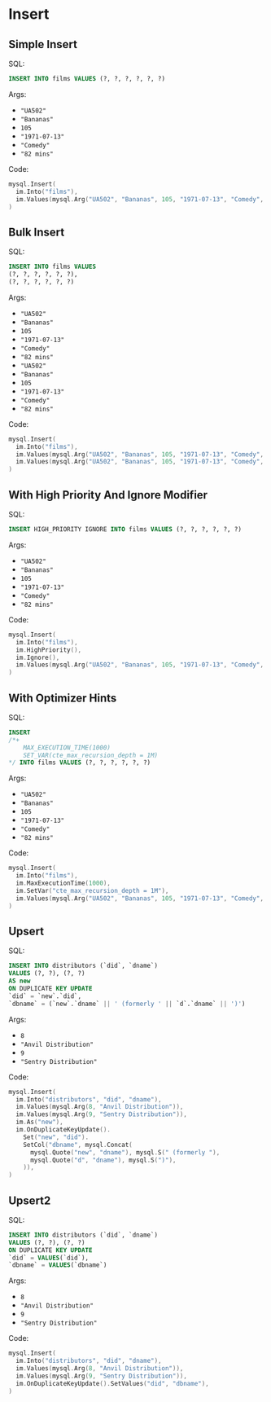 # Insert

## Simple Insert

SQL:

```sql
INSERT INTO films VALUES (?, ?, ?, ?, ?, ?)
```

Args:

* `"UA502"`
* `"Bananas"`
* `105`
* `"1971-07-13"`
* `"Comedy"`
* `"82 mins"`

Code:

```go
mysql.Insert(
  im.Into("films"),
  im.Values(mysql.Arg("UA502", "Bananas", 105, "1971-07-13", "Comedy", "82 mins")),
)
```

## Bulk Insert

SQL:

```sql
INSERT INTO films VALUES
(?, ?, ?, ?, ?, ?),
(?, ?, ?, ?, ?, ?)
```

Args:

* `"UA502"`
* `"Bananas"`
* `105`
* `"1971-07-13"`
* `"Comedy"`
* `"82 mins"`
* `"UA502"`
* `"Bananas"`
* `105`
* `"1971-07-13"`
* `"Comedy"`
* `"82 mins"`

Code:

```go
mysql.Insert(
  im.Into("films"),
  im.Values(mysql.Arg("UA502", "Bananas", 105, "1971-07-13", "Comedy", "82 mins")),
  im.Values(mysql.Arg("UA502", "Bananas", 105, "1971-07-13", "Comedy", "82 mins")),
)
```

## With High Priority And Ignore Modifier

SQL:

```sql
INSERT HIGH_PRIORITY IGNORE INTO films VALUES (?, ?, ?, ?, ?, ?)
```

Args:

* `"UA502"`
* `"Bananas"`
* `105`
* `"1971-07-13"`
* `"Comedy"`
* `"82 mins"`

Code:

```go
mysql.Insert(
  im.Into("films"),
  im.HighPriority(),
  im.Ignore(),
  im.Values(mysql.Arg("UA502", "Bananas", 105, "1971-07-13", "Comedy", "82 mins")),
)
```

## With Optimizer Hints

SQL:

```sql
INSERT
/*+
    MAX_EXECUTION_TIME(1000)
    SET_VAR(cte_max_recursion_depth = 1M)
*/ INTO films VALUES (?, ?, ?, ?, ?, ?)
```

Args:

* `"UA502"`
* `"Bananas"`
* `105`
* `"1971-07-13"`
* `"Comedy"`
* `"82 mins"`

Code:

```go
mysql.Insert(
  im.Into("films"),
  im.MaxExecutionTime(1000),
  im.SetVar("cte_max_recursion_depth = 1M"),
  im.Values(mysql.Arg("UA502", "Bananas", 105, "1971-07-13", "Comedy", "82 mins")),
)
```

## Upsert

SQL:

```sql
INSERT INTO distributors (`did`, `dname`)
VALUES (?, ?), (?, ?)
AS new
ON DUPLICATE KEY UPDATE
`did` = `new`.`did`,
`dbname` = (`new`.`dname` || ' (formerly ' || `d`.`dname` || ')')
```

Args:

* `8`
* `"Anvil Distribution"`
* `9`
* `"Sentry Distribution"`

Code:

```go
mysql.Insert(
  im.Into("distributors", "did", "dname"),
  im.Values(mysql.Arg(8, "Anvil Distribution")),
  im.Values(mysql.Arg(9, "Sentry Distribution")),
  im.As("new"),
  im.OnDuplicateKeyUpdate().
    Set("new", "did").
    SetCol("dbname", mysql.Concat(
      mysql.Quote("new", "dname"), mysql.S(" (formerly "),
      mysql.Quote("d", "dname"), mysql.S(")"),
    )),
)
```

## Upsert2

SQL:

```sql
INSERT INTO distributors (`did`, `dname`)
VALUES (?, ?), (?, ?)
ON DUPLICATE KEY UPDATE
`did` = VALUES(`did`),
`dbname` = VALUES(`dbname`)
```

Args:

* `8`
* `"Anvil Distribution"`
* `9`
* `"Sentry Distribution"`

Code:

```go
mysql.Insert(
  im.Into("distributors", "did", "dname"),
  im.Values(mysql.Arg(8, "Anvil Distribution")),
  im.Values(mysql.Arg(9, "Sentry Distribution")),
  im.OnDuplicateKeyUpdate().SetValues("did", "dbname"),
)
```
